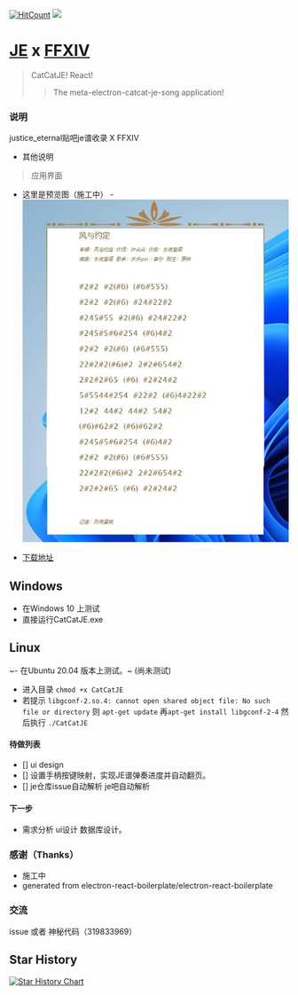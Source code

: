 
[![HitCount](http://hits.dwyl.com/kokolokksk/catcat-je-react.svg)](http://hits.dwyl.com/kokolokksk/catcat-je-react)
![](https://img.shields.io/github/stars/kokolokksk/catcat-je-react?color=green&style=flat-square)
# [JE](https://github.com/zytx121/je) x [FFXIV](https://ff.web.sdo.com/web8/index.html#/)

> CatCatJE! React!
> >The meta-electron-catcat-je-song application!

### 说明
 justice_eternal贴吧je谱收录 X FFXIV

- 其他说明
>应用界面
 - 这里是预览图（施工中）
 -![](./zread/paper.jpg)

- [下载地址](https://github.com/kokolokksk/catcat-je-react/releases/latest)
## Windows
- 在Windows 10 上测试
- 直接运行CatCatJE.exe
## Linux
~- 在Ubuntu 20.04 版本上测试。~ (尚未测试)
- 进入目录 ```chmod +x CatCatJE```
- 若提示  ```libgconf-2.so.4: cannot open shared object file: No such file or directory``` 则 ```apt-get update``` 再```apt-get install libgconf-2-4``` 然后执行 ```./CatCatJE```

#### 待做列表
- [] ui design
- [] 设置手柄按键映射，实现JE谱弹奏进度并自动翻页。
- [] je仓库issue自动解析 je吧自动解析 

#### 下一步
- 需求分析 ui设计 数据库设计。

### 感谢（Thanks）
- 施工中
- generated from electron-react-boilerplate/electron-react-boilerplate

### 交流
issue 或者 神秘代码（319833969）

## Star History

[![Star History Chart](https://api.star-history.com/svg?repos=kokolokksk/catcat-je-react&type=Date)](https://star-history.com/#kokolokksk/catcat-je-react&Date)

